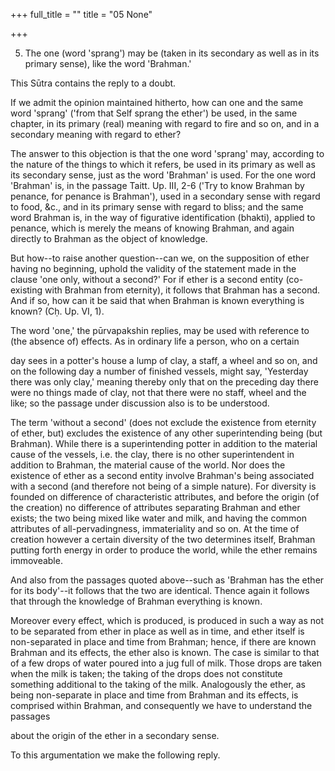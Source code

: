 +++
full_title = ""
title = "05 None"

+++


5. The one (word 'sprang') may be (taken in its secondary as well as in its primary sense), like the word 'Brahman.'

This Sūtra contains the reply to a doubt.

If we admit the opinion maintained hitherto, how can one and the same word 'sprang' ('from that Self sprang the ether') be used, in the same chapter, in its primary (real) meaning with regard to fire and so on, and in a secondary meaning with regard to ether?

The answer to this objection is that the one word 'sprang' may, according to the nature of the things to which it refers, be used in its primary as well as its secondary sense, just as the word 'Brahman' is used. For the one word 'Brahman' is, in the passage Taitt. Up. III, 2-6 ('Try to know Brahman by penance, for penance is Brahman'), used in a secondary sense with regard to food, &c., and in its primary sense with regard to bliss; and the same word Brahman is, in the way of figurative identification (bhakti), applied to penance, which is merely the means of knowing Brahman, and again directly to Brahman as the object of knowledge.

But how--to raise another question--can we, on the supposition of ether having no beginning, uphold the validity of the statement made in the clause 'one only, without a second?' For if ether is a second entity (co-existing with Brahman from eternity), it follows that Brahman has a second. And if so, how can it be said that when Brahman is known everything is known? (Cḥ. Up. VI, 1).

The word 'one,' the pūrvapakshin replies, may be used with reference to (the absence of) effects. As in ordinary life a person, who on a certain

day sees in a potter's house a lump of clay, a staff, a wheel and so on, and on the following day a number of finished vessels, might say, 'Yesterday there was only clay,' meaning thereby only that on the preceding day there were no things made of clay, not that there were no staff, wheel and the like; so the passage under discussion also is to be understood.

The term 'without a second' (does not exclude the existence from eternity of ether, but) excludes the existence of any other superintending being (but Brahman). While there is a superintending potter in addition to the material cause of the vessels, i.e. the clay, there is no other superintendent in addition to Brahman, the material cause of the world. Nor does the existence of ether as a second entity involve Brahman's being associated with a second (and therefore not being of a simple nature). For diversity is founded on difference of characteristic attributes, and before the origin (of the creation) no difference of attributes separating Brahman and ether exists; the two being mixed like water and milk, and having the common attributes of all-pervadingness, immateriality and so on. At the time of creation however a certain diversity of the two determines itself, Brahman putting forth energy in order to produce the world, while the ether remains immoveable.

And also from the passages quoted above--such as 'Brahman has the ether for its body'--it follows that the two are identical. Thence again it follows that through the knowledge of Brahman everything is known.

Moreover every effect, which is produced, is produced in such a way as not to be separated from ether in place as well as in time, and ether itself is non-separated in place and time from Brahman; hence, if there are known Brahman and its effects, the ether also is known. The case is similar to that of a few drops of water poured into a jug full of milk. Those drops are taken when the milk is taken; the taking of the drops does not constitute something additional to the taking of the milk. Analogously the ether, as being non-separate in place and time from Brahman and its effects, is comprised within Brahman, and consequently we have to understand the passages

about the origin of the ether in a secondary sense.

To this argumentation we make the following reply.


